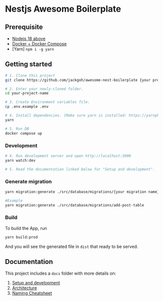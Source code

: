 # Nestjs Awesome Boilerplate 

## Prerequisite
- [Nodejs 18 above](https://github.com/nvm-sh/nvm)
- [Docker + Docker Compose](https://github.com/docker/docker-install)
- [Yarn] `npm i -g yarn`

## Getting started

```bash
# 1. Clone this project
git clone https://github.com/jackgoh/awesome-nest-boilerplate {your project name}

# 2. Enter your newly-cloned folder.
cd your-project-name

# 3. Create Environment variables file.
cp .env.example .env

# 4. Install dependencies. (Make sure yarn is installed: https://yarnpkg.com/lang/en/docs/install)
yarn

# 5. Run DB
docker compose up
```

### Development
```bash
# 4. Run development server and open http://localhost:3000
yarn watch:dev

# 5. Read the documentation linked below for "Setup and development".
```

### Generate migration
```bash
yarn migration:generate ./src/database/migrations/{your migration name}

#Example
yarn migration:generate ./src/database/migrations/add-post-table
```

### Build

To build the App, run

```bash
yarn build:prod
```
And you will see the generated file in `dist` that ready to be served.

## Documentation

This project includes a `docs` folder with more details on:

1.  [Setup and development](https://narhakobyan.github.io/awesome-nest-boilerplate/docs/development.html#first-time-setup)
2.  [Architecture](https://narhakobyan.github.io/awesome-nest-boilerplate/docs/architecture.html)
3.  [Naming Cheatsheet](https://narhakobyan.github.io/awesome-nest-boilerplate/docs/naming-cheatsheet.html)
